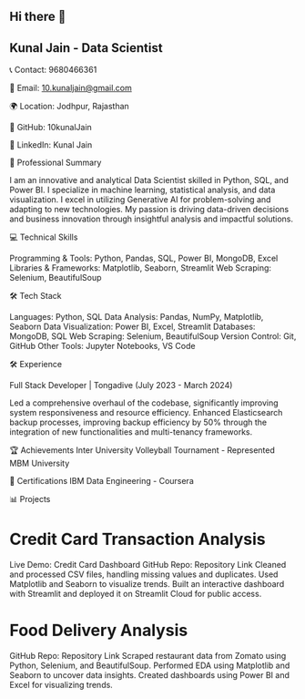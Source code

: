 ## Hi there 👋
## Kunal Jain - Data Scientist

📞 Contact: 9680466361

📧 Email: 10.kunaljain@gmail.com

🌍 Location: Jodhpur, Rajasthan

👤 GitHub: 10kunalJain

🔗 LinkedIn: Kunal Jain

📜 Professional Summary

I am an innovative and analytical Data Scientist skilled in Python, SQL, and Power BI. I specialize in machine learning, statistical analysis, and data visualization. I excel in utilizing Generative AI for problem-solving and adapting to new technologies. My passion is driving data-driven decisions and business innovation through insightful analysis and impactful solutions.

💻 Technical Skills

Programming & Tools: Python, Pandas, SQL, Power BI, MongoDB, Excel
Libraries & Frameworks: Matplotlib, Seaborn, Streamlit
Web Scraping: Selenium, BeautifulSoup

🛠️ Tech Stack

Languages: Python, SQL
Data Analysis: Pandas, NumPy, Matplotlib, Seaborn
Data Visualization: Power BI, Excel, Streamlit
Databases: MongoDB, SQL
Web Scraping: Selenium, BeautifulSoup
Version Control: Git, GitHub
Other Tools: Jupyter Notebooks, VS Code

🛠️ Experience

Full Stack Developer | Tongadive (July 2023 - March 2024)

Led a comprehensive overhaul of the codebase, significantly improving system responsiveness and resource efficiency.
Enhanced Elasticsearch backup processes, improving backup efficiency by 50% through the integration of new functionalities and multi-tenancy frameworks.

🏆 Achievements
Inter University Volleyball Tournament - Represented MBM University

📜 Certifications
IBM Data Engineering - Coursera

📊 Projects
# Credit Card Transaction Analysis
Live Demo: Credit Card Dashboard
GitHub Repo: Repository Link
Cleaned and processed CSV files, handling missing values and duplicates.
Used Matplotlib and Seaborn to visualize trends.
Built an interactive dashboard with Streamlit and deployed it on Streamlit Cloud for public access.

# Food Delivery Analysis
GitHub Repo: Repository Link
Scraped restaurant data from Zomato using Python, Selenium, and BeautifulSoup.
Performed EDA using Matplotlib and Seaborn to uncover data insights.
Created dashboards using Power BI and Excel for visualizing trends.
<!--
**10kunalJain/10kunalJain** is a ✨ _special_ ✨ repository because its `README.md` (this file) appears on your GitHub profile.

Here are some ideas to get you started:

- 🔭 I’m currently working on ...
- 🌱 I’m currently learning ...
- 👯 I’m looking to collaborate on ...
- 🤔 I’m looking for help with ...
- 💬 Ask me about ...
- 📫 How to reach me: ...
- 😄 Pronouns: ...
- ⚡ Fun fact: ...
-->
